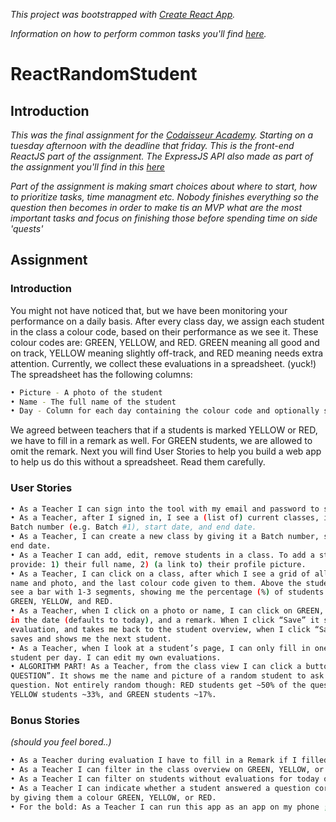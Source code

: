 *This project was bootstrapped with [Create React App](https://github.com/facebookincubator/create-react-app).*

*Information on how to perform common tasks you'll find [here](https://github.com/facebookincubator/create-react-app/blob/master*/packages/react-scripts/template/README.md).*

# ReactRandomStudent

## Introduction

*This was the final assignment for the [Codaisseur Academy](https://www.codaisseur.com/). Starting on a tuesday afternoon with the deadline that friday. This is the front-end ReactJS part of the assignment. The ExpressJS API also made as part of the assignment you'll find in this [here](https://github.com/nojas01/apiRandomStudent)*


*Part of the assignment is making smart choices about where to start, how to prioritize tasks, time managment etc. Nobody finishes everything so the question then becomes in order to make tis an MVP what are the most important tasks and focus on finishing those before spending time on side 'quests'*


## Assignment

### Introduction
You might not have noticed that, but we have been monitoring your performance on a
daily basis. After every class day, we assign each student in the class a colour code,
based on their performance as we see it. These colour codes are: GREEN, YELLOW, and
RED. GREEN meaning all good and on track, YELLOW meaning slightly off-track, and
RED meaning needs extra attention.
Currently, we collect these evaluations in a spreadsheet. (yuck!) The spreadsheet has
the following columns:
```bash
• Picture - A photo of the student
• Name - The full name of the student
• Day - Column for each day containing the colour code and optionally some remarks
```
We agreed between teachers that if a students is marked YELLOW or RED, we have to fill
in a remark as well. For GREEN students, we are allowed to omit the remark.
Next you will find User Stories to help you build a web app to help us do this without a
spreadsheet. Read them carefully.

### User Stories
```bash
• As a Teacher I can sign into the tool with my email and password to start using it
• As a Teacher, after I signed in, I see a (list of) current classes, identifiable by their
Batch number (e.g. Batch #1), start date, and end date.
• As a Teacher, I can create a new class by giving it a Batch number, start date, and
end date.
• As a Teacher I can add, edit, remove students in a class. To add a student I need to
provide: 1) their full name, 2) (a link to) their profile picture.
• As a Teacher, I can click on a class, after which I see a grid of all the students by their
name and photo, and the last colour code given to them. Above the students grid, I
see a bar with 1-3 segments, showing me the percentage (%) of students evaluated
GREEN, YELLOW, and RED.
• As a Teacher, when I click on a photo or name, I can click on GREEN, YELLOW, or RED, fill
in the date (defaults to today), and a remark. When I click “Save” it saves my
evaluation, and takes me back to the student overview, when I click “Save and Next” it
saves and shows me the next student.
• As a Teacher, when I look at a student’s page, I can only fill in one evaluation per
student per day. I can edit my own evaluations.
• ALGORITHM PART! As a Teacher, from the class view I can click a button “ASK A
QUESTION”. It shows me the name and picture of a random student to ask a
question. Not entirely random though: RED students get ~50% of the questions
YELLOW students ~33%, and GREEN students ~17%.
```
### Bonus Stories
*(should you feel bored..)*
```bash
• As a Teacher during evaluation I have to fill in a Remark if I filled in YELLOW or RED.
• As a Teacher I can filter in the class overview on GREEN, YELLOW, or RED
• As a Teacher I can filter on students without evaluations for today or a specific date.
• As a Teacher I can indicate whether a student answered a question correctly or not,
by giving them a colour GREEN, YELLOW, or RED.
• For the bold: As a Teacher I can run this app as an app on my phone ;)
```
